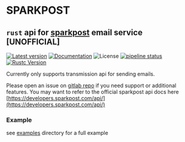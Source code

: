# SPARKPOST

## `rust` api for [sparkpost](https://sparkpost.com) email service [UNOFFICIAL]

[![Latest version](https://img.shields.io/crates/v/sparkpost.svg)](https://crates.io/crates/sparkpost)
[![Documentation](https://docs.rs/sparkpost/badge.svg)](https://docs.rs/sparkpost)
![License](https://img.shields.io/crates/l/sparkpost.svg)
[![pipeline status](https://gitlab.com/mygnu/spark_post/badges/master/pipeline.svg)](https://gitlab.com/mygnu/spark_post/commits/master)
[![Rustc Version](https://img.shields.io/badge/rustc-1.26+-green.svg)](https://blog.rust-lang.org/2018/05/10/Rust-1.26.html)

Currently only supports transmission api for sending emails.

Please open an issue on [gitlab repo](https://gitlab.com/mygnu/spark_post/issues) if you need support or additional features.
You may want to refer to the official sparkpost api docs here [https://developers.sparkpost.com/api/](https://developers.sparkpost.com/api/)

### Example

see [examples](https://gitlab.com/mygnu/spark_post/tree/master/examples) directory for a full example

